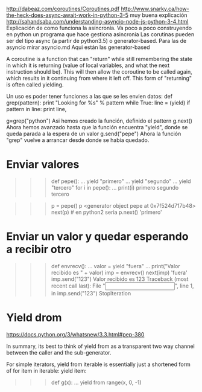 http://dabeaz.com/coroutines/Coroutines.pdf
http://www.snarky.ca/how-the-heck-does-async-await-work-in-python-3-5 muy buena explicación
http://sahandsaba.com/understanding-asyncio-node-js-python-3-4.html Explicación de como funciona la asíncronía. Va poco a poco construyendo en python un programa que hace gestiona asincronia
Las corutinas pueden ser del tipo async (a partir de python3.5) o generator-based.
Para las de asyncio mirar asyncio.md
Aqui están las generator-based


A coroutine is a function that can "return" while still remembering the state in which it is returning (value of local variables, and what the next instruction should be). This will then allow the coroutine to be called again, which results in it continuing from where it left off. This form of "returning" is often called yielding.

Un uso es poder tener funciones a las que se les envien datos:
def grep(pattern):
  print "Looking for %s" % pattern
  while True:
     line = (yield)
     if pattern in line:
       print line,

g=grep("python")
Asi hemos creado la función, definido el pattern
g.next()
Ahora hemos avanzado hasta que la función encuentra "yield", donde se queda parada a la espera de un valor
g.send("pepe")
Ahora la función "grep" vuelve a arrancar desde donde se había quedado.



# Enviar valores
>>> def pepe():
...     yield "primero"
...     yield "segundo"
...     yield "tercero"
>>> for i in pepe():
...     print(i)
primero
segundo
tercero


>>> p = pepe()
>>> p
<generator object pepe at 0x7f524d717b48>
>>> next(p) # en python2 seria p.next()
'primero'


# Enviar un valor y quedar esperando a recibir otro
>>> def envrecv():
...     valor = yield "fuera"
...     print("Valor recibido es " + valor)
>>> imp = envrecv()
>>> next(imp)
'fuera'
>>> imp.send("123")
Valor recibido es 123
Traceback (most recent call last):
  File "<input>", line 1, in <module>
    imp.send("123")
StopIteration



# Yield drom
https://docs.python.org/3/whatsnew/3.3.html#pep-380

In summary, its best to think of yield from as a transparent two way channel between the caller and the sub-generator.

For simple iterators, yield from iterable is essentially just a shortened form of for item in iterable: yield item:
>>> def g(x):
...     yield from range(x, 0, -1)
